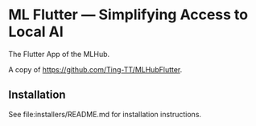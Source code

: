 # ML Flutter &mdash; Simplifying Access to Local AI

The Flutter App of the MLHub.

A copy of https://github.com/Ting-TT/MLHubFlutter.

## Installation

See file:installers/README.md for installation instructions.
